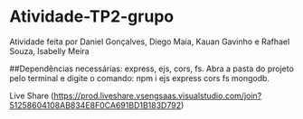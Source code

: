 # Atividade-TP2-grupo
Atividade feita por Daniel Gonçalves, Diego Maia, Kauan Gavinho e Rafhael Souza, Isabelly Meira

##Dependências necessárias: express, ejs, cors, fs.
Abra a pasta do projeto pelo terminal e digite o comando: npm i ejs express cors fs mongodb.

Live Share (https://prod.liveshare.vsengsaas.visualstudio.com/join?51258604108AB834E8F0CA691BD1B183D792)
